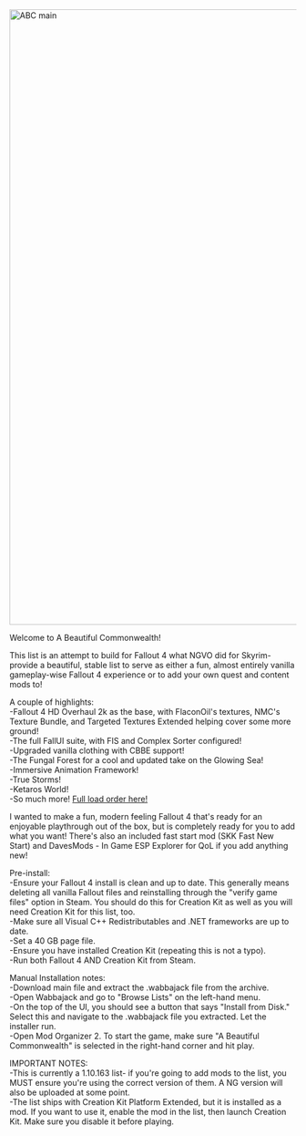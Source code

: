 <img width="1920" height="1080" alt="ABC main" src="https://github.com/user-attachments/assets/21756c12-80b9-4288-a9b4-7f13a3a09825" />


Welcome to A Beautiful Commonwealth!



This list is an attempt to build for Fallout 4 what NGVO did for Skyrim- provide a beautiful, stable list to serve as either a fun, almost entirely vanilla gameplay-wise Fallout 4 experience or to add your own quest and content mods to!


A couple of highlights:  
-Fallout 4 HD Overhaul 2k as the base, with FlaconOil's textures, NMC's Texture Bundle, and Targeted Textures Extended helping cover some more ground!  
-The full FallUI suite, with FIS and Complex Sorter configured!  
-Upgraded vanilla clothing with CBBE support!  
-The Fungal Forest for a cool and updated take on the Glowing Sea!  
-Immersive Animation Framework!   
-True Storms!  
-Ketaros World!  
-So much more! [Full load order here!](https://loadorderlibrary.com/lists/a-beautiful-commonwealth)

I wanted to make a fun, modern feeling Fallout 4 that's ready for an enjoyable playthrough out of the box, but is completely ready for you to add what you want! There's also an included fast start mod (SKK Fast New Start) and DavesMods - In Game ESP Explorer for QoL if you add anything new!

Pre-install:  
-Ensure your Fallout 4 install is clean and up to date. This generally means deleting all vanilla Fallout files and reinstalling through the "verify game files" option in Steam. You should do this for Creation Kit as well as you will need Creation Kit for this list, too.  
-Make sure all Visual C++ Redistributables and .NET frameworks are up to date.  
-Set a 40 GB page file.  
-Ensure you have installed Creation Kit (repeating this is not a typo).  
-Run both Fallout 4 AND Creation Kit from Steam.  

Manual Installation notes:  
-Download main file and extract the .wabbajack file from the archive.  
-Open Wabbajack and go to "Browse Lists" on the left-hand menu.  
-On the top of the UI, you should see a button that says "Install from Disk." Select this and navigate to the .wabbajack file you extracted. Let the installer run.  
-Open Mod Organizer 2. To start the game, make sure "A Beautiful Commonwealth" is selected in the right-hand corner and hit play.  



IMPORTANT NOTES:  
-This is currently a 1.10.163 list- if you're going to add mods to the list, you MUST ensure you're using the correct version of them. A NG version will also be uploaded at some point.  
-The list ships with Creation Kit Platform Extended, but it is installed as a mod. If you want to use it, enable the mod in the list, then launch Creation Kit. Make sure you disable it before playing. 
